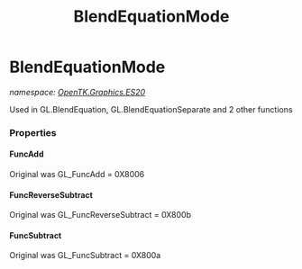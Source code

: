 ﻿---
title: BlendEquationMode
---

# BlendEquationMode
_namespace: [OpenTK.Graphics.ES20](N-OpenTK.Graphics.ES20.html)_

Used in GL.BlendEquation, GL.BlendEquationSeparate and 2 other functions



### Properties

#### FuncAdd
Original was GL_FuncAdd = 0X8006
#### FuncReverseSubtract
Original was GL_FuncReverseSubtract = 0X800b
#### FuncSubtract
Original was GL_FuncSubtract = 0X800a

